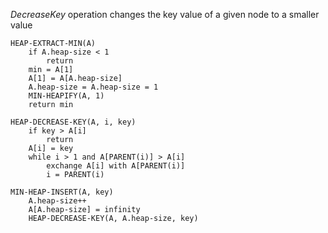$DecreaseKey$ operation changes the key value of a given node to a smaller value

```
HEAP-EXTRACT-MIN(A)
	if A.heap-size < 1
		return
	min = A[1]
	A[1] = A[A.heap-size]
	A.heap-size = A.heap-size = 1
	MIN-HEAPIFY(A, 1)
	return min
```
```
HEAP-DECREASE-KEY(A, i, key)
	if key > A[i]
		return
	A[i] = key
	while i > 1 and A[PARENT(i)] > A[i]
		exchange A[i] with A[PARENT(i)]
		i = PARENT(i)
```
```
MIN-HEAP-INSERT(A, key)
	A.heap-size++
	A[A.heap-size] = infinity
	HEAP-DECREASE-KEY(A, A.heap-size, key)
```